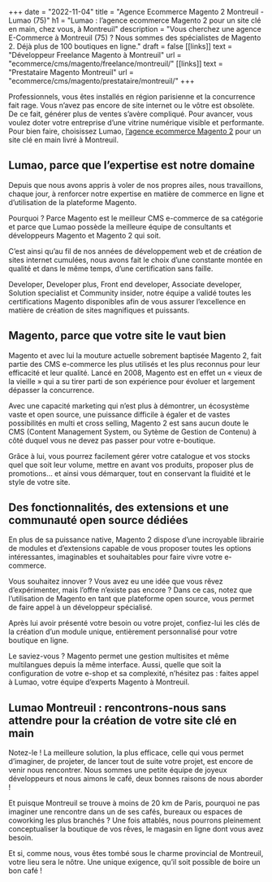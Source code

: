 +++
date = "2022-11-04"
title = "Agence Ecommerce Magento 2 Montreuil - Lumao (75)"
h1 = "Lumao : l’agence ecommerce Magento 2 pour un site clé en main, chez vous, à Montreuil"
description = "Vous cherchez une agence E-Commerce à Montreuil (75) ? Nous sommes des spécialistes de Magento 2. Déjà plus de 100 boutiques en ligne."
draft = false
[[links]]
    text = "Développeur Freelance Magento à Montreuil"
    url = "ecommerce/cms/magento/freelance/montreuil/"
[[links]]
    text = "Prestataire Magento Montreuil"
    url = "ecommerce/cms/magento/prestataire/montreuil/"
+++

Professionnels, vous êtes installés en région parisienne et la concurrence fait rage. Vous n’avez pas encore de site internet ou le vôtre est obsolète. De ce fait, générer plus de ventes s’avère compliqué. Pour avancer, vous voulez doter votre entreprise d’une vitrine numérique visible et performante. Pour bien faire, choisissez Lumao, [l’agence ecommerce Magento 2](/agence-ecom/) pour un site clé en main livré à Montreuil.

## Lumao, parce que l’expertise est notre domaine

Depuis que nous avons appris à voler de nos propres ailes, nous travaillons, chaque jour, à renforcer notre expertise en matière de commerce en ligne et d’utilisation de la plateforme Magento.

Pourquoi ? Parce Magento est le meilleur CMS e-commerce de sa catégorie et parce que Lumao possède la meilleure équipe de consultants et développeurs Magento et Magento 2 qui soit.

C’est ainsi qu’au fil de nos années de développement web et de création de sites internet cumulées, nous avons fait le choix d’une constante montée en qualité et dans le même temps, d’une certification sans faille.

Developer, Developer plus, Front end developer, Associate developer, Solution specialist et Community insider, notre équipe a validé toutes les certifications Magento disponibles afin de vous assurer l’excellence en matière de création de sites magnifiques et puissants.

## Magento, parce que votre site le vaut bien

Magento et avec lui la mouture actuelle sobrement baptisée Magento 2, fait partie des CMS e-commerce les plus utilisés et les plus reconnus pour leur efficacité et leur qualité. Lancé en 2008, Magento est en effet un « vieux de la vieille » qui a su tirer parti de son expérience pour évoluer et largement dépasser la concurrence.

Avec une capacité marketing qui n’est plus à démontrer, un écosystème vaste et open source, une puissance difficile à égaler et de vastes possibilités en multi et cross selling, Magento 2 est sans aucun doute le CMS (Content Management System, ou Sytème de Gestion de Contenu) à côté duquel vous ne devez pas passer pour votre e-boutique.

Grâce à lui, vous pourrez facilement gérer votre catalogue et vos stocks quel que soit leur volume, mettre en avant vos produits, proposer plus de promotions… et ainsi vous démarquer, tout en conservant la fluidité et le style de votre site.

## Des fonctionnalités, des extensions et une communauté open source dédiées

En plus de sa puissance native, Magento 2 dispose d’une incroyable librairie de modules et d’extensions capable de vous proposer toutes les options intéressantes, imaginables et souhaitables pour faire vivre votre e-commerce.

Vous souhaitez innover ? Vous avez eu une idée que vous rêvez d’expérimenter, mais l’offre n’existe pas encore ? Dans ce cas, notez que l’utilisation de Magento en tant que plateforme open source, vous permet de faire appel à un développeur spécialisé.

Après lui avoir présenté votre besoin ou votre projet, confiez-lui les clés de la création d’un module unique, entièrement personnalisé pour votre boutique en ligne.

Le saviez-vous ? Magento permet une gestion multisites et même multilangues depuis la même interface. Aussi, quelle que soit la configuration de votre e-shop et sa complexité, n’hésitez pas : faites appel à Lumao, votre équipe d’experts Magento à Montreuil.

## Lumao Montreuil : rencontrons-nous sans attendre pour la création de votre site clé en main

Notez-le ! La meilleure solution, la plus efficace, celle qui vous permet d’imaginer, de projeter, de lancer tout de suite votre projet, est encore de venir nous rencontrer. Nous sommes une petite équipe de joyeux développeurs et nous aimons le café, deux bonnes raisons de nous aborder !

Et puisque Montreuil se trouve à moins de 20 km de Paris, pourquoi ne pas imaginer une rencontre dans un de ses cafés, bureaux ou espaces de coworking les plus branchés ? Une fois attablés, nous pourrons pleinement conceptualiser la boutique de vos rêves, le magasin en ligne dont vous avez besoin.

Et si, comme nous, vous êtes tombé sous le charme provincial de Montreuil, votre lieu sera le nôtre. Une unique exigence, qu’il soit possible de boire un bon café !
